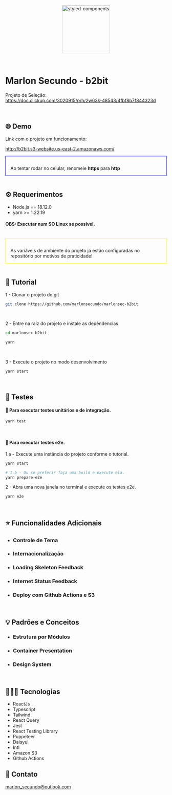 <div align="center">
  <a href="https://www.styled-components.com">
    <img alt="styled-components" src="https://b2bit.s3.us-east-2.amazonaws.com/logo512.png" height="150px" style="margin-bottom: 30px"   />
  </a>
</div>

# Marlon Secundo - b2bit

Projeto de Seleção: <br/>
https://doc.clickup.com/3020915/p/h/2w63k-48543/4fbf8b7f844323d

<br />

## 🌐 Demo

Link com o projeto em funcionamento:

http://b2bit.s3-website.us-east-2.amazonaws.com/

<div style="padding: 15px; border: 1px solid blue; padding-bottom: 0px">
    <p style="">Ao tentar rodar no celular, renomeie <b>https</b> para <b>http</b></p>
</div>

<br />

## ⚙️ Requerimentos

- Node.js == 18.12.0
- yarn >= 1.22.19

#### OBS: Executar num SO Linux se possível.

<br/>

<div style="padding: 15px; border: 1px solid yellow; padding-bottom: 0px">
    <p style="">As variáveis de ambiente do projeto já estão configuradas no repositório por motivos de praticidade!</p>
</div>

<br />

## 📌 Tutorial

1 - Clonar o projeto do git

```bash
git clone https://github.com/marlonsecundo/marlonsec-b2bit
```

<br/>

2 - Entre na raíz do projeto e instale as depêndencias

```bash
cd marlonsec-b2bit

yarn
```

<br/>

3 - Execute o projeto no modo desenvolvimento

```bash
yarn start
```

<br />

## 🧪 Testes

#### 🧩 Para executar testes unitários e de integração.

```bash
yarn test
```

<br />

#### 🎯 Para executar testes e2e.

1.a - Execute uma instância do projeto conforme o tutorial.

```bash
yarn start

# 1.b - Ou se preferir faça uma build e execute ela.
yarn prepare-e2e
```

2 - Abra uma nova janela no terminal e execute os testes e2e.

```bash
yarn e2e
```

<br />

## ⭐ Funcionalidades Adicionais

- ### Controle de Tema

* ### Internacionalização
* ### Loading Skeleton Feedback
* ### Internet Status Feedback
* ### Deploy com Github Actions e S3

<br />

## 💡 Padrões e Conceitos

- ### Estrutura por Módulos
- ### Container Presentation
- ### Design System

<br />

## 👨🏻‍💻 Tecnologias

- ReactJs
- Typescript
- Tailwind
- React Query
- Jest
- React Testing Library
- Puppeteer
- Daisyui
- Intl
- Amazon S3
- Github Actions

## 📩 Contato

marlon_secundo@outlook.com
